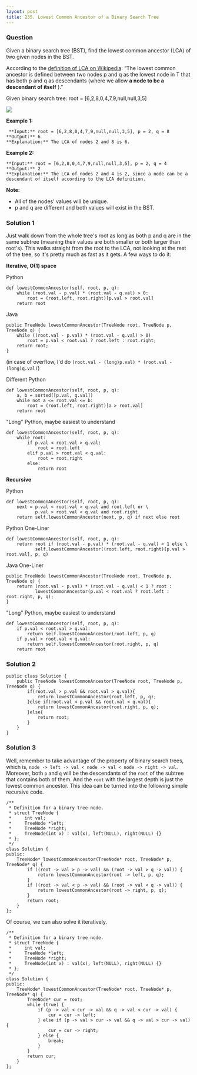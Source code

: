 ```yaml
---
layout: post
title: 235. Lowest Common Ancestor of a Binary Search Tree
---
```

### Question
Given a binary search tree (BST), find the lowest common ancestor (LCA) of two
given nodes in the BST.

According to the [definition of LCA on
Wikipedia](https://en.wikipedia.org/wiki/Lowest_common_ancestor): “The lowest
common ancestor is defined between two nodes p and q as the lowest node in T
that has both p and q as descendants (where we allow **a node to be a
descendant of itself** ).”

Given binary search tree:  root = [6,2,8,0,4,7,9,null,null,3,5]

![](https://assets.leetcode.com/uploads/2018/12/14/binarysearchtree_improved.png)



 **Example 1:**

    
    
     **Input:** root = [6,2,8,0,4,7,9,null,null,3,5], p = 2, q = 8
    **Output:** 6
    **Explanation:** The LCA of nodes 2 and 8 is 6.
    

**Example 2:**

    
    
    **Input:** root = [6,2,8,0,4,7,9,null,null,3,5], p = 2, q = 4
    **Output:** 2
    **Explanation:** The LCA of nodes 2 and 4 is 2, since a node can be a descendant of itself according to the LCA definition.
    



 **Note:**

  * All of the nodes' values will be unique.
  * p and q are different and both values will exist in the BST.

### Solution 1
Just walk down from the whole tree's root as long as both p and q are in the
same subtree (meaning their values are both smaller or both larger than
root's). This walks straight from the root to the LCA, not looking at the rest
of the tree, so it's pretty much as fast as it gets. A few ways to do it:

 **Iterative, O(1) space**

Python

    
    
    def lowestCommonAncestor(self, root, p, q):
        while (root.val - p.val) * (root.val - q.val) > 0:
            root = (root.left, root.right)[p.val > root.val]
        return root
    

Java

    
    
    public TreeNode lowestCommonAncestor(TreeNode root, TreeNode p, TreeNode q) {
        while ((root.val - p.val) * (root.val - q.val) > 0)
            root = p.val < root.val ? root.left : root.right;
        return root;
    }
    

(in case of overflow, I'd do `(root.val - (long)p.val) * (root.val -
(long)q.val)`)

Different Python

    
    
    def lowestCommonAncestor(self, root, p, q):
        a, b = sorted([p.val, q.val])
        while not a <= root.val <= b:
            root = (root.left, root.right)[a > root.val]
        return root
    

"Long" Python, maybe easiest to understand

    
    
    def lowestCommonAncestor(self, root, p, q):
        while root:
            if p.val < root.val > q.val:
                root = root.left
            elif p.val > root.val < q.val:
                root = root.right
            else:
                return root
    

**Recursive**

Python

    
    
    def lowestCommonAncestor(self, root, p, q):
        next = p.val < root.val > q.val and root.left or \
               p.val > root.val < q.val and root.right
        return self.lowestCommonAncestor(next, p, q) if next else root
    

Python One-Liner

    
    
    def lowestCommonAncestor(self, root, p, q):
        return root if (root.val - p.val) * (root.val - q.val) < 1 else \
               self.lowestCommonAncestor((root.left, root.right)[p.val > root.val], p, q)
    

Java One-Liner

    
    
    public TreeNode lowestCommonAncestor(TreeNode root, TreeNode p, TreeNode q) {
        return (root.val - p.val) * (root.val - q.val) < 1 ? root :
               lowestCommonAncestor(p.val < root.val ? root.left : root.right, p, q);
    }
    

"Long" Python, maybe easiest to understand

    
    
    def lowestCommonAncestor(self, root, p, q):
        if p.val < root.val > q.val:
            return self.lowestCommonAncestor(root.left, p, q)
        if p.val > root.val < q.val:
            return self.lowestCommonAncestor(root.right, p, q)
        return root


### Solution 2
    
    
    public class Solution {
        public TreeNode lowestCommonAncestor(TreeNode root, TreeNode p, TreeNode q) {
            if(root.val > p.val && root.val > q.val){
                return lowestCommonAncestor(root.left, p, q);
            }else if(root.val < p.val && root.val < q.val){
                return lowestCommonAncestor(root.right, p, q);
            }else{
                return root;
            }
        }
    }


### Solution 3
Well, remember to take advantage of the property of binary search trees, which
is, `node -> left -> val < node -> val < node -> right -> val`. Moreover, both
`p` and `q` will be the descendants of the `root` of the subtree that contains
both of them. And the `root` with the largest depth is just the lowest common
ancestor. This idea can be turned into the following simple recursive code.

    
    
    /**
     * Definition for a binary tree node.
     * struct TreeNode {
     *     int val;
     *     TreeNode *left;
     *     TreeNode *right;
     *     TreeNode(int x) : val(x), left(NULL), right(NULL) {}
     * };
     */
    class Solution {
    public:
        TreeNode* lowestCommonAncestor(TreeNode* root, TreeNode* p, TreeNode* q) {
            if ((root -> val > p -> val) && (root -> val > q -> val)) {
                return lowestCommonAncestor(root -> left, p, q);
            }
            if ((root -> val < p -> val) && (root -> val < q -> val)) {
                return lowestCommonAncestor(root -> right, p, q);
            }
            return root;
        }
    };
    

Of course, we can also solve it iteratively.

    
    
    /**
     * Definition for a binary tree node.
     * struct TreeNode {
     *     int val;
     *     TreeNode *left;
     *     TreeNode *right;
     *     TreeNode(int x) : val(x), left(NULL), right(NULL) {}
     * };
     */
    class Solution {
    public:
        TreeNode* lowestCommonAncestor(TreeNode* root, TreeNode* p, TreeNode* q) {
            TreeNode* cur = root;
            while (true) {
                if (p -> val < cur -> val && q -> val < cur -> val) {
                    cur = cur -> left;
                } else if (p -> val > cur -> val && q -> val > cur -> val) {
                    cur = cur -> right;
                } else {
                    break;
                }
            }
            return cur;
        }
    };
    



